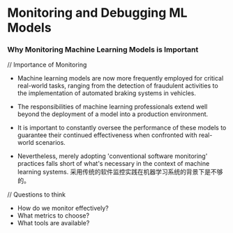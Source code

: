# Monitoring and Debugging ML Models

### Why Monitoring Machine Learning Models is Important
// Importance of Monitoring

- Machine learning models are now more frequently employed for critical real-world tasks, ranging from the detection of fraudulent activities to the implementation of automated braking systems in vehicles.

- The responsibilities of machine learning professionals extend well beyond the deployment of a model into a production environment.

- It is important to constantly oversee the performance of these models to guarantee their continued effectiveness when confronted with real-world scenarios.

- Nevertheless, merely adopting 'conventional software monitoring' practices falls short of what's necessary in the context of machine learning systems. 采用传统的软件监控实践在机器学习系统的背景下是不够的。

// Questions to think
- How do we monitor effectively?
- What metrics to choose?
- What tools are available?
